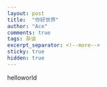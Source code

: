 ```yaml
---
layout: post
title:  "你好世界"
author: "Ace"
comments: true
tags: 杂谈
excerpt_separator: <!--more-->
sticky: true
hidden: true
---
```


helloworld
